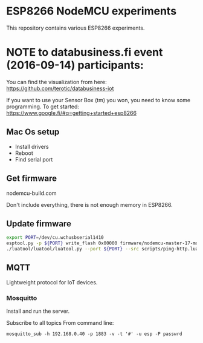 # ESP8266 NodeMCU experiments

This repository contains various ESP8266 experiments.

# NOTE to databusiness.fi event (2016-09-14) participants:

You can find the visualization from here:
https://github.com/terotic/databusiness-iot

If you want to use your Sensor Box (tm) you won, you need to know some programming.
To get started:
https://www.google.fi/#q=getting+started+esp8266

## Mac Os setup

* Install drivers
* Reboot
* Find serial port

## Get firmware
nodemcu-build.com

Don't include everything, there is not enough memory in ESP8266.

## Update firmware
```bash
export PORT=/dev/cu.wchusbserial1410
esptool.py -p ${PORT} write_flash 0x00000 firmware/nodemcu-master-17-modules-2016-07-10-07-51-53-float.bin 0x3fc000 firmware/esp_init_data_default.bin
./luatool/luatool/luatool.py --port ${PORT} --src scripts/ping-http.lua --dest init.lua --verbose --baud 115200
```

## MQTT

Lightweight protocol for IoT devices.

### Mosquitto

Install and run the server.

Subscribe to all topics From command line:

`mosquitto_sub -h 192.168.0.40 -p 1883 -v -t '#' -u esp -P passwrd`


